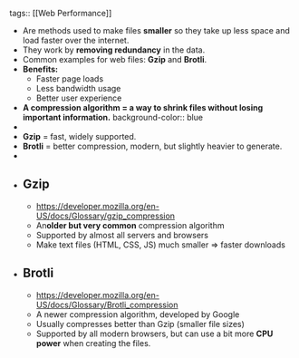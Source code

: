tags:: [[Web Performance]]

- Are methods used to make files **smaller** so they take up less space and load faster over the internet.
- They work by **removing redundancy** in the data.
- Common examples for web files: **Gzip** and **Brotli**.
- **Benefits:**
	- Faster page loads
	- Less bandwidth usage
	- Better user experience
- **A compression algorithm = a way to shrink files without losing important information.**
  background-color:: blue
-
- **Gzip** = fast, widely supported.
- **Brotli** = better compression, modern, but slightly heavier to generate.
-
- ## Gzip
	- https://developer.mozilla.org/en-US/docs/Glossary/gzip_compression
	- An**older but very common**  compression algorithm
	- Supported by almost all servers and browsers
	- Make text files (HTML, CSS, JS) much smaller => faster downloads
- ## Brotli
	- https://developer.mozilla.org/en-US/docs/Glossary/Brotli_compression
	- A newer compression algorithm, developed by Google
	- Usually compresses better than Gzip (smaller file sizes)
	- Supported by all modern browsers, but can use a bit more **CPU power** when creating the files.